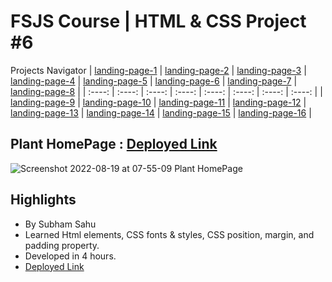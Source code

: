 # FSJS Course | HTML & CSS Project #6

Projects Navigator
| [landing-page-1](https://github.com/sub1120/landing-page-1) | [landing-page-2](https://github.com/sub1120/landing-page-2)  | [landing-page-3](https://github.com/sub1120/landing-page-3) | [landing-page-4](https://github.com/sub1120/landing-page-4)  | [landing-page-5](https://github.com/sub1120/landing-page-5) | [landing-page-6](https://github.com/sub1120/landing-page-6)  | [landing-page-7](https://github.com/sub1120/landing-page-7) | [landing-page-8](https://github.com/sub1120/landing-page-8)  | 
| :----: | :----: | :----: | :----: | :----: | :----: | :----: | :----: |
| [landing-page-9](https://github.com/sub1120/landing-page-9) | [landing-page-10](https://github.com/sub1120/landing-page-10)  | [landing-page-11](https://github.com/sub1120/landing-page-11) | [landing-page-12](https://github.com/sub1120/landing-page-12)  | [landing-page-13](https://github.com/sub1120/landing-page-13) | [landing-page-14](https://github.com/sub1120/landing-page-14)  | [landing-page-15](https://github.com/sub1120/landing-page-15) |  [landing-page-16](https://github.com/sub1120/landing-page-16)  | 

## Plant HomePage : [Deployed Link](https://earnest-pithivier-df1f2d.netlify.app/)
![Screenshot 2022-08-19 at 07-55-09 Plant HomePage](https://user-images.githubusercontent.com/43786036/185529311-a3ef8884-b2b1-4132-92b7-0046eeab7e67.png)

## Highlights
- By Subham Sahu
- Learned Html elements, CSS fonts & styles, CSS position, margin, and padding property.
- Developed in 4 hours.
- [Deployed Link](https://earnest-pithivier-df1f2d.netlify.app/)
